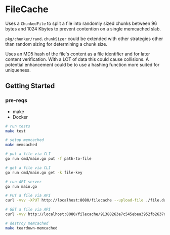 # FileCache

Uses a `ChunkedFile` to split a file into randomly sized chunks between 96 bytes and 1024 Kbytes to prevent contention on a single memcached slab.

`pkg/chunker/rand.chunkSizer` could be extended with other strategies other than random sizing for determining a chunk size.

Uses an MD5 hash of the file's content as a file identifier and for later content verification. With a LOT of data this could cause collisions. A potential enhancement could be to use a hashing function more suited for uniqueness.

## Getting Started

### pre-reqs

- make
- Docker

```sh
# run tests
make test

# setup memcached
make memcached

# put a file via CLI
go run cmd/main.go put -f path-to-file

# get a file via CLI
go run cmd/main.go get -k file-key

# run API server
go run main.go

# PUT a file via API
curl -vvv -XPUT http://localhost:8080/filecache --upload-file ./file.dat

# GET a file via API
curl -vvv http://localhost:8080/filecache/91388263e7c545ebea3952fb2637dffa --output file.dat

# destroy memcached
make teardown-memcached
```
